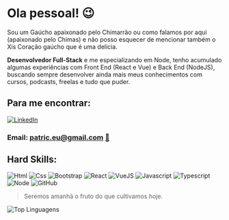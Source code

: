 # Ola pessoal! 😉 

Sou um Gaúcho apaixonado pelo Chimarrão ou como falamos por aqui (apaixonado pelo Chimas) e não posso esquecer de mencionar também o Xis Coração gaúcho que é uma delicia.

**Desenvolvedor Full-Stack** e me especializando em Node, tenho acumulado algumas experiências com Front End (React e Vue) e Back End (NodeJS), buscando sempre desenvolver ainda mais meus conhecimentos com cursos, podcasts, freelas e tudo que puder.


 ## Para me encontrar:
[![LinkedIn](https://img.shields.io/badge/LinkedIn-0077B5?style=for-the-badge&logo=linkedin&logoColor=white)](https://www.linkedin.com/in/patric-martins/)

### Email: patric.eu@gmail.com <a href="mailto:patric.eu@gmail.com">:envelope_with_arrow:</a>

## Hard Skills:
![Html](https://img.shields.io/badge/HTML5-E34F26?style=for-the-badge&logo=html5&logoColor=white)  ![Css](https://img.shields.io/badge/CSS3-1572B6?style=for-the-badge&logo=css3&logoColor=white)  ![Bootstrap](https://img.shields.io/badge/Bootstrap-563D7C?style=for-the-badge&logo=bootstrap&logoColor=white) ![React](https://img.shields.io/badge/React-20232A?style=for-the-badge&logo=react&logoColor=61DAFB) ![VueJS](https://img.shields.io/badge/Vue%20js-35495E?style=for-the-badge&logo=vuedotjs&logoColor=4FC08D) ![Javascript](https://img.shields.io/badge/JavaScript-323330?style=for-the-badge&logo=javascript&logoColor=F7DF1E) ![Typescript](https://img.shields.io/badge/TypeScript-007ACC?style=for-the-badge&logo=typescript&logoColor=white)  ![Node](https://img.shields.io/badge/Node%20js-339933?style=for-the-badge&logo=nodedotjs&logoColor=white) ![GitHub](https://img.shields.io/badge/GitHub%20Pages-222222?style=for-the-badge&logo=GitHub%20Pages&logoColor=white)


> Seremos amanhã o fruto do que cultivamos hoje.


![Top Linguagens](https://github-readme-stats.vercel.app/api/top-langs/?username=PatricSM&theme=tokyonight&custom_title=Top%100%Linguagens)
